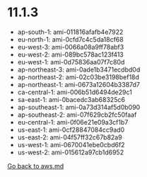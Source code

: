 
 # 11.1.3
- ap-south-1: ami-011816afafb4e7922
- eu-north-1: ami-0cfd7c4c5da18cf68
- eu-west-3: ami-0066a08a9ff78abf3
- eu-west-2: ami-089bc578ac123f413
- eu-west-1: ami-0d75836aa07f7c80d
- ap-northeast-3: ami-0ade1b3471ecdbd0d
- ap-northeast-2: ami-02c03be3198bef18d
- ap-northeast-1: ami-0673a12604b3387d7
- ca-central-1: ami-006b51d6494de29c1
- sa-east-1: ami-0bacedc3ab68325c6
- ap-southeast-1: ami-0a73d314af5d0b090
- ap-southeast-2: ami-07f629cb2fc50faaf
- eu-central-1: ami-0f06e21e09a3cf1b7
- us-east-1: ami-0cf28847084cc9ad0
- us-east-2: ami-04f57ff32c67b82a9
- us-west-1: ami-0670041ebe0cbd6f2
- us-west-2: ami-015612a97cb1d6952

[Go back to aws.md](../../aws.md) 
